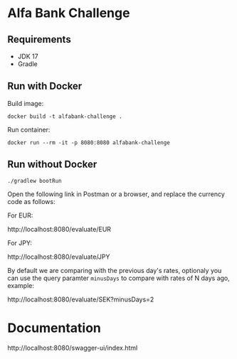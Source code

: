 # Alfa Bank Challenge

## Requirements

- JDK 17
- Gradle

## Run with Docker

Build image:

```shell
docker build -t alfabank-challenge .
```

Run container:

```shell
docker run --rm -it -p 8080:8080 alfabank-challenge
```

## Run without Docker

```shell
./gradlew bootRun
```

Open the following link in Postman or a browser, and replace the currency code as follows:

For EUR:

http://localhost:8080/evaluate/EUR

For JPY:

http://localhost:8080/evaluate/JPY

By default we are comparing with the previous day's rates, optionaly you can use the query paramter `minusDays` to compare with rates of N days ago, example:

http://localhost:8080/evaluate/SEK?minusDays=2

# Documentation

http://localhost:8080/swagger-ui/index.html